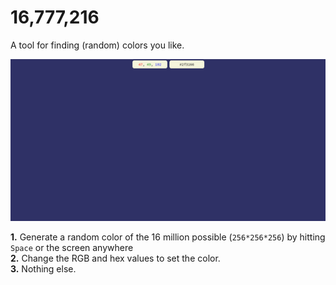 # 16,777,216
A tool for finding (random) colors you like.

<img src="screenshot.png">

**1.** Generate a random color of the 16 million possible (`256*256*256`) by hitting `Space` or the screen anywhere  
**2.** Change the RGB and hex values to set the color.  
**3.** Nothing else.

